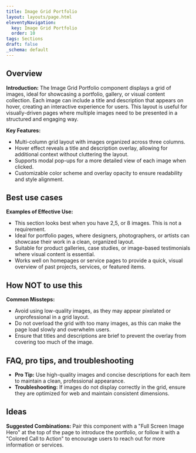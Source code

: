```yaml
---
title: Image Grid Portfolio
layout: layouts/page.html
eleventyNavigation:
  key: Image Grid Portfolio
  order: 10
tags: Sections
draft: false
_schema: default
---
```

## Overview
**Introduction:** The Image Grid Portfolio component displays a grid of images, ideal for showcasing a portfolio, gallery, or visual content collection. Each image can include a title and description that appears on hover, creating an interactive experience for users. This layout is useful for visually-driven pages where multiple images need to be presented in a structured and engaging way.

**Key Features:** 
- Multi-column grid layout with images organized across three columns.
- Hover effect reveals a title and description overlay, allowing for additional context without cluttering the layout.
- Supports modal pop-ups for a more detailed view of each image when clicked.
- Customizable color scheme and overlay opacity to ensure readability and style alignment.

## Best use cases
**Examples of Effective Use:** 
- This section looks best when you have 2,5, or 8 images. This is not a requirement.
- Ideal for portfolio pages, where designers, photographers, or artists can showcase their work in a clean, organized layout.
- Suitable for product galleries, case studies, or image-based testimonials where visual content is essential.
- Works well on homepages or service pages to provide a quick, visual overview of past projects, services, or featured items.

## How **NOT** to use this
**Common Missteps:** 
- Avoid using low-quality images, as they may appear pixelated or unprofessional in a grid layout.
- Do not overload the grid with too many images, as this can make the page load slowly and overwhelm users.
- Ensure that titles and descriptions are brief to prevent the overlay from covering too much of the image.

## FAQ, pro tips, and troubleshooting
- **Pro Tip:** Use high-quality images and concise descriptions for each item to maintain a clean, professional appearance.
- **Troubleshooting:** If images do not display correctly in the grid, ensure they are optimized for web and maintain consistent dimensions.

## Ideas
**Suggested Combinations:** Pair this component with a "Full Screen Image Hero" at the top of the page to introduce the portfolio, or follow it with a "Colored Call to Action" to encourage users to reach out for more information or services.
